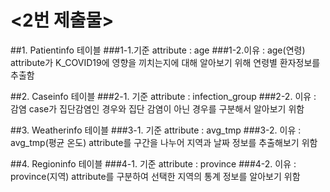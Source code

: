 # <2번 제출물>
##1. Patientinfo 테이블 
###1-1.기준 attribute : age
###1-2.이유 : age(연령) attribute가 K_COVID19에 영향을 끼치는지에 대해 알아보기 위해 연령별 환자정보를 추출함

##2. Caseinfo 테이블
###2-1. 기준 attribute : infection_group
###2-2. 이유 : 감염 case가 집단감염인 경우와 집단 감염이 아닌 경우를 구분해서 알아보기 위함

##3. Weatherinfo 테이블
###3-1. 기준 attribute : avg_tmp
###3-2. 이유 : avg_tmp(평균 온도) attribute를 구간을 나누어 지역과 날짜 정보를 추출해보기 위함

##4. Regioninfo 테이블
###4-1. 기준 attribute : province
###4-2. 이유 : province(지역) attribute를 구분하여 선택한 지역의 통계 정보를 알아보기 위함